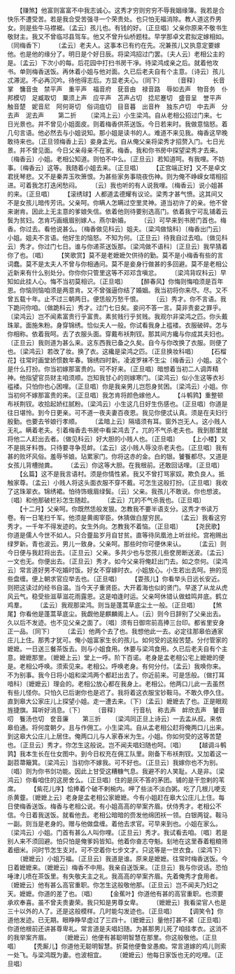 <!-- { "loadSidebar": true } -->
　　【赚煞】他富则富富不中我志诚心。这秀才穷则穷穷不辱我姻缘簿。我若是合快乐不遭受苦。若是我合受苦强寻一个荣贵处。也只怕无福消除。教人道这乔男女。则是些牛马襟裾。〔孟云〕孩儿也。有钱的好。〔正旦唱〕父亲你原来不敬书生敬财主。我又不曾临邛县驾车。他又不曾升仙桥题柱。早学那卓文君拟定嫁相如。〔同梅香下〕
　　〔孟云〕老夫人。这事本已有约在先。况兼孩儿又执意定要嫁他。也是他的缘分了。明日是个好日辰。将梁鸿招过门罢。〔夫人云〕老相公主的是。〔孟云〕下次小的每。后花园中打扫书房干凈。待梁鸿成亲之后。就着他攻书。单则梅香送饭。再休着小姐与他对面。久已后老夫自有个主意。〔诗云〕孩儿忒滞泥。不必再沉吟。待他得志后。方显老夫心。〔同下〕
　　〔音释〕
　　长音掌　慵音虫　禁平声　重平声　福音府　莸音由　禄音路　辱如去声　物音务　仆邦模切　足臧取切　粟须上声　应平声　苫声占切　捻尼蹇切　盛音呈　誉平声　触音楚　妮音尼　阿何哥切　俗词疽切　目音暮　出音杵　独东卢切　中去声　分去声　泥去声
　　第二折
　　〔梁鸿上云〕小生梁鸿。自从老相公招过门来。七日光景也。并不曾见小姐面皮。则着梅香供茶送饭。今日若来时。我做意恼怒。着几句言语。他必然去与小姐说知。那小姐是读书的人。难道不来见我。梅香这早晚敢待来也。〔正旦领梅香上云〕妾身孟光。自从俺父亲将梁秀才招赘入门。七日光景。并不曾见面。今日父亲母亲不在家。梅香。我和你书房中探望梁秀才去来。〔梅香云〕小姐。老相公知道。则怕不中么。〔正旦云〕若知道呵。有我哩。不妨事。〔梅香云〕这等。我随着小姐去来。〔正旦唱〕
　　【正宫端正好】又不是卓文君抚琴悲。又不是秦弄玉吹箫恨。为甚些家务事晓夜伤神。则为俺不峥嵘女壻相招进。可着我怎打迭闲愁闷。
　　〔云〕我也听的有人说我哩。〔梅香云〕说小姐甚的来。〔正旦唱〕
　　【滚绣球】人都道孟德耀有议论。梁秀才甚气愤。这其间又不是女孩儿暗传芳讯。父亲呵。你瞒人怎瞒过空里灵神。道当初许了的亲。他不曾来谢肯。因此上无主意的爹娘失信。依着他则待要别选高门。依着我宁可乱铺着云鬓为贫妇。怎肯巧画蛾眉别嫁人。燕尔新婚。
　　〔云〕可早来到书房门首也。梅香。你过去。看他说甚么。〔梅香做见科云〕姐夫。〔梁鸿做恼科〕〔梅香出门云〕小姐。姐夫不言语。他好生的恼怒。不知为何。〔正旦云〕待我自过去咱。〔做见科云〕秀才。你过门七日。谁与你递茶送饭那。〔梁鸿做不语科〕〔正旦云〕我早猜着你了也。〔唱〕
　　【笑歌赏】莫不是老嬷嬷欠供待的勤。莫不是小梅香有些的言词蠢。莫不是太夫人不曾与你相通问。莫不是妾身行做甚的多回避。莫不是老相公近新来有什么别处分。你你你只管里这等不邓邓含嗔忿。
　　〔梁鸿背叹科云〕早知如此挂人心。悔不当初莫相识。〔正旦唱〕
　　【醉春风】你悔则悔咱须是百年恩。你恼则恼咱须是两意肯。又不曾强逼你结了婚姻。我当初将你来尽。尽。又不曾五载十年。止不过三朝两日。便恁般万愁千恨。
　　〔云〕秀才。你不言语。我下跪问你咱。〔做跪科云〕秀才。过门七日矣。妾问不答一言。莫非责妾之罪乎。〔梁鸿云〕岂不闻素富贵行乎富贵。素贫贱行乎贫贱。我观尔非梁鸿之匹。你头戴珠翠。面施朱粉。身穿锦绣。恰似夫人一般。你试看我身上褴褛。衣服破碎。怎与你相称。依着我呵。去了衣服头面。穿戴布袄荆钗。那其间方纔与你成其夫妇也。〔正旦云〕我则道为甚么来。这东西我已备之久矣。自今与你改换了衣服。则便了也。〔梁鸿云〕若改了妆。换了衣。这纔是梁鸿之匹。〔正旦换妆科唱〕
　　【石榴花】往常时画堂娇惯数年春。锦绣四时新。凌波罗袜不生尘〔梅香云〕小姐。这个是什么打扮。你当初嫁那富贵的。可不好来。〔正旦唱〕暗想着当初二人调弄精神。他指望官员财主咱须顺。岂知我甘心的则嫁寒门。〔梁鸿云〕似小生这等衣衫褴褛。只怕你也心困哩。〔正旦唱〕你是我亲男儿岂怨身贫困。〔梁鸿云〕小姐。你当初何不嫁那富贵的来。〔正旦唱〕我怎肯将颜色嫁他人。
　　【斗鹌鹑】重整顿布袄荆钗。收拾起娇红腻粉。〔梁鸿云〕小生这几日好生伤感也。〔正旦唱〕你道是往日堪怜。到今日更亲。可不道一夜夫妻百夜恩。我见你便忒认真。须是在夫妇行殷勤。也要去爷娘行孝顺。
　　〔孟暗上云〕隔墙须有耳。窗外岂无人。这小贱人无礼。瞒着老夫。引着梅香去书房中看梁鸿去了。兀的不气杀老夫也。我到那里就将他二人赶出去者。〔做见科云〕好大胆的小贱人也。〔正旦唱〕
　　【上小楼】又不是挑牙料唇。只待要寻争觅衅。〔孟云〕这小贱人辱没杀老夫也。〔正旦唱〕我有甚的败坏风俗。羞辱爷娘。玷累家门。你将这赤的金。白的银。饕餮都尽。又道是女孩儿背槽抛粪。
　　〔孟云〕你这等大胆。在我根前。还敢回话哩。〔正旦唱〕
　　【幺篇】这不是我言语村。须是你情性紧。我又不曾打骂家奴。欺负良人。抵触家尊。〔孟云〕小贱人将这头面衣服不穿不戴。可怎生这般打扮。〔正旦唱〕我收了这珠翠衣。锦绣裙。怕待饰蛾眉绿鬓。〔云〕父亲。我孩儿不敢说。你也想波。〔唱〕和他那破栏衫怎生随趁。
　　〔孟云〕兀的不气杀我也。〔正旦唱〕
　　【十二月】父亲呵。你既然恁般发狠。怎教我不要半语支分。这秀才书读万卷。有一日笔扫千军。他须是黄阁宰臣。休猜做白屋穷民。
　　〔孟云〕我看这穷秀才。一千年不得发迹的。女生外向。怎教我不着恼。〔正旦唱〕
　　【尧民歌】你道是儒人今世不如人。只合虀盐岁月自甘贫。直等待凤凰池上听丝纶。宫袍赐出绿罗新。青也波云。男儿一致身。父亲呵。那些时你可便休来认。
　　〔孟云〕则今日便与我赶将出去。〔正旦云〕父亲。多共少也与您孩儿些奁房断送波。〔孟云〕一文也无。你便出去。〔正旦云〕秀才。如今父亲将俺赶出门去。如之奈何。〔梁鸿云〕常言道好男不吃婚时饭。好女不穿嫁时衣。小姐放心。小生若出去呵。拚的觅些盘缠。便上朝求官应举去也。〔正旦唱〕
　　【耍孩儿】你看举头日远长安近。则把这读过的经书自温。当今天子重贤臣。大开着海也似的贤门。早遂了从龙从虎风云气。稳受些滋草滋花雨露恩。这是咱逢时运。父亲呵休错认做蛙鸣井底。鹤立鸡羣。
　　〔孟云〕我观那梁鸿。则当是蓬蒿草底尘土一般。〔正旦唱〕
　　【煞尾】你看他是蓬蒿草底尘。我觑他是麒麟阁上人。〔云〕则今日辞别了父亲出去。久以后不发迹。也不见父亲之面了。〔唱〕须有日御帘前高捧三台印。都省里安身正一品。〔同下〕
　　〔孟云〕他两个去了也。我想他此一去。必定往那皋伯通家庄儿上住。那秀才犹可。俺小姐富家生长的孩儿。如何受的这般苦楚。分付管家的嬷嬷。一日送三餐茶饭去。则与小姐食用。休要与梁鸿食用。久已后老夫自有个主意。嬷嬷那里。〔嬷嬷上云〕堂上一呼。阶下百诺。老身是孟老相公宅上嬷嬷的便是。老相公呼唤。须索见来。老相公。呼唤老身。有何分付。〔孟云〕我唤你来。不为别事。我今日将小姐和梁鸿两个都赶出去了。你近前来。可是恁般。〔做打耳喑科〕〔嬷嬷云〕理会的。老相公放心都在我身上。老相公。他两口儿此一去虽然有些儿怪你。只怕久已后谢你也是迟了。我将着这衣服宝钞鞍马。不敢久停久住。直到皋大公家庄儿上探望小姐。走一遭去来。〔下〕〔孟云〕嬷嬷去了也。正是眼观旌捷旗。耳听好消息。〔下〕
　　〔音释〕
　　行音杭　称去声　衅欣去声　饕音叨　餮汤也切　奁音廉
　　第三折
　　〔梁鸿同正旦上诗云〕一去孟从叔。来依皋伯通。将何度朝夕。且与作佣工。小生梁鸿。自从孟老相公赶将俺两口儿出来。到这皋大公庄儿上居住。俺两口儿与人家舂米为生。小姐。你如何受的这等苦楚也。〔正旦云〕秀才。你怎生这般说。岂不闻夫唱妇随也呵。〔唱〕
　　【越调斗鹌鹑】我本生长在仕女图中。到今日权充在佣工队里。刚备下布袄荆钗。又加着这一副苕菷簸箕。〔梁鸿云〕当初你不嫁我。可不好也。〔正旦云〕我嫁你也不为别。〔唱〕则为你书剑功能。因此上甘受这糟糠气息。我避不的人笑耻。人是非。〔梁鸿云〕你看咱住的这房舍么。〔正旦唱〕住的是灰不答的茅团。铺的是干忽剌的苇席。
　　【紫花儿序】恰捧着个破不剌椀内。呷了些淡不淡白粥。吃了几根儿哽支杀黄虀。〔嬷嬷上云〕老身是孟老相公家嬷嬷。今有小姐赶在皋大公庄儿上住。每日使梅香送饭。梅香与老相公说。有小姐高高的举案齐眉。伏侍秀才。老相公不信。今日着我送饭。就看他去。老相公暗暗的赍发他绵团袄一领。白银两锭。鞍马一副。则当是老身的。赠与他做盘缠。着他去求官。可早来到也。小姐在家么。〔梁鸿云〕小姐。门首有甚么人叫你哩。〔正旦云〕秀才。我试看去咱。〔唱〕若是别人来不须回避。怕只怕是俺爹妈皆知。他着你奋志夺魁。刬地在这里舂着粗粮筛着细米。问时节怎生支对。可不空着你七步文才。只这等是一世衣食。〔梁鸿下〕
　　〔嬷嬷云〕小姐万福。〔正旦云〕我道是谁。原来是嬷嬷。往常时梅香送饭。今日着嬷嬷来。〔嬷嬷云〕梅香不中用。我亲自送饭来。〔正旦云〕我与你说话。恐怕唾津儿喷在茶饭里。有失敬夫主之礼。我高高的举案齐眉。先着俺秀才食用者。〔嬷嬷云〕他有甚么高官重职。你怎生这般敬他那。〔正旦云〕岂不闻夫乃妇之天。嬷嬷。你道的差了也。〔唱〕
　　【金蕉叶】你道他有甚的高官重职。也须要承欢奉喜。虽不曾夫贵妻荣。我只知是男尊女卑。
　　〔嬷嬷云〕我看梁官人也是三十以外的人了。还是这般模样。几时能勾发迹也。〔正旦唱〕
　　【调笑令】你道他发迹。已无期。眼睁睁早虚过了三四十。〔嬷嬷云〕量他打甚不紧〔正旦唱〕你道他根前还讲甚尊卑礼。常言道是夫唱妇随。为甚那男儿死了咱挂孝衣。这消不的我举案齐眉。
　　〔嬷嬷云〕他便有甚聪明智慧在那里。你这般敬他。〔正旦唱〕
　　【秃厮儿】你道他无聪明智慧。折莫他便鲁坌愚痴。常言道嫁的鸡儿则索一处飞。与梁鸿既为妻。也波相宜。
　　〔嬷嬷云〕他每日家饭也无的吃哩。〔正旦唱〕
